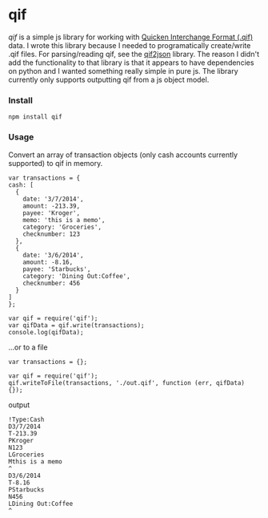 qif
===

*qif* is a simple js library for working with [Quicken Interchange Format (.qif)](http://en.wikipedia.org/wiki/Quicken_Interchange_Format) data.  I wrote this library because I needed to programatically create/write .qif files. For parsing/reading qif, see the [qif2json](https://www.npmjs.org/package/qif2json) library.  The reason I didn't add the functionality to that library is that it appears to have dependencies on python and I wanted something really simple in pure js.  The library currently only supports outputting qif from a js object model.

### Install

    npm install qif


### Usage

Convert an array of transaction objects (only cash accounts currently supported) to qif in memory. 
	
	var transactions = {
    cash: [
      {
        date: '3/7/2014',
        amount: -213.39,
        payee: 'Kroger',
        memo: 'this is a memo', 
        category: 'Groceries',
        checknumber: 123
      }, 
      {
        date: '3/6/2014',
        amount: -8.16,
        payee: 'Starbucks',
        category: 'Dining Out:Coffee',
        checknumber: 456
      }
    ]
	};

	var qif = require('qif');
	var qifData = qif.write(transactions);
    console.log(qifData);

...or to a file

	var transactions = {};

	var qif = require('qif');	
	qif.writeToFile(transactions, './out.qif', function (err, qifData) {});


output
    
    !Type:Cash
    D3/7/2014
    T-213.39
    PKroger
    N123
    LGroceries
    Mthis is a memo
    ^
    D3/6/2014
    T-8.16
    PStarbucks
    N456
    LDining Out:Coffee
    ^

